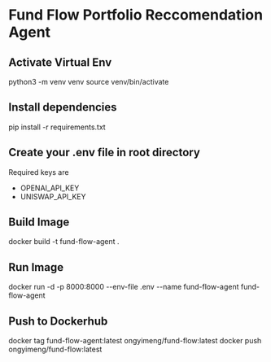 # Fund Flow Portfolio Reccomendation Agent

## Activate Virtual Env
python3 -m venv venv
source venv/bin/activate

## Install dependencies
pip install -r requirements.txt

## Create your .env file in root directory
Required keys are
- OPENAI_API_KEY
- UNISWAP_API_KEY

## Build Image
docker build -t fund-flow-agent .

## Run Image
docker run -d -p 8000:8000 --env-file .env --name fund-flow-agent fund-flow-agent

## Push to Dockerhub
docker tag fund-flow-agent:latest ongyimeng/fund-flow:latest
docker push ongyimeng/fund-flow:latest